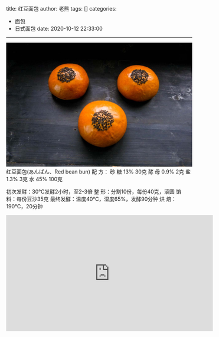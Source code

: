 title: 红豆面包
author: 老熊
tags: []
categories:
  - 面包
  - 日式面包
date: 2020-10-12 22:33:00
---
![](/images/pasted-19.jpg)
红豆面包(あんぱん、Red bean bun)
配   方：
砂   糖      13%     30克
酵   母      0.9%     2克
盐            1.3%      3克
水            45%   100克

初次发酵：30℃发酵2小时，至2-3倍
整      形：分割10份，每份40克，滚圆
馅      料：每份豆沙35克
最终发酵：温度40℃，湿度65%，发酵90分钟
烘      焙：190℃，20分钟

<iframe width="560" height="315" src="https://www.youtube.com/embed/dF8r9YOPU5M" frameborder="0" allow="accelerometer; autoplay; clipboard-write; encrypted-media; gyroscope; picture-in-picture" allowfullscreen></iframe>